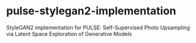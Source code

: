 # pulse-stylegan2-implementation
 StyleGAN2 implementation for PULSE: Self-Supervised Photo Upsampling via Latent Space Exploration of Generative Models
